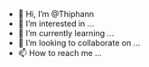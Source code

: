 - 👋 Hi, I’m @Thiphann
- 👀 I’m interested in ...
- 🌱 I’m currently learning ...
- 💞️ I’m looking to collaborate on ...
- 📫 How to reach me ...

<!---
Thiphann/Thiphann is a ✨ special ✨ repository because its `README.md` (this file) appears on your GitHub profile.
You can click the Preview link to take a look at your changes.
--->
